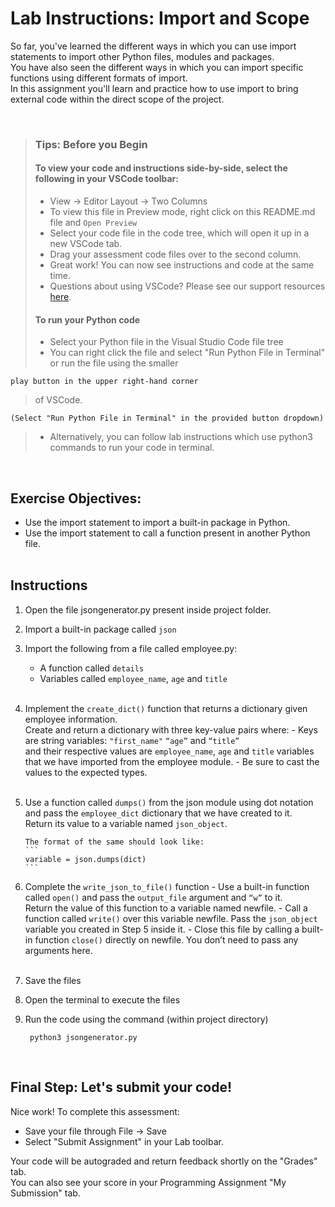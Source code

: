 # Lab Instructions: Import and Scope

So far, you've learned the different ways in which you can use import statements to import other Python files, modules and packages.  
You have also seen the different ways in which you can import specific functions using different formats of import.  
In this assignment you'll learn and practice how to use import to bring external code within the direct scope of the project.

 <br>

> ### **Tips: Before you Begin**
>
> #### **To view your code and instructions side-by-side**, select the following in your VSCode toolbar:
>
> - View -> Editor Layout -> Two Columns
> - To view this file in Preview mode, right click on this README.md file and `Open Preview`
> - Select your code file in the code tree, which will open it up in a new VSCode tab.
> - Drag your assessment code files over to the second column.
> - Great work! You can now see instructions and code at the same time.
> - Questions about using VSCode? Please see our support resources [here](https://www.coursera.org/learn/programming-in-python/supplement/2IEyt/visual-studio-code-on-coursera).
>
> #### **To run your Python code**
>
> - Select your Python file in the Visual Studio Code file tree
> - You can right click the file and select "Run Python File in Terminal"
>   or run the file using the smaller

    play button in the upper right-hand corner

> of VSCode.

    (Select "Run Python File in Terminal" in the provided button dropdown)

> - Alternatively, you can follow lab instructions which use python3 commands to run your code in terminal.

<br>

## Exercise Objectives:

- Use the import statement to import a built-in package in Python.
- Use the import statement to call a function present in another Python file.
  <br><br>

## Instructions

1.  Open the file jsongenerator.py present inside project folder.

2.  Import a built-in package called `json`
3.  Import the following from a file called employee.py:

    - A function called `details`
    - Variables called `employee_name`, `age` and `title`
      <br><br>

4.  Implement the `create_dict()` function that returns a dictionary given employee information.  
    Create and return a dictionary with three key-value pairs where: - Keys are string variables: `"first_name"` `“age”` and `“title”`  
     and their respective values are `employee_name`, `age` and `title` variables that we have imported from the employee module. - Be sure to cast the values to the expected types.
    <br><br>

5.  Use a function called `dumps()` from the json module using dot notation and pass the `employee_dict` dictionary that we have created to it.  
    Return its value to a variable named `json_object`.

        The format of the same should look like:
        ```
        variable = json.dumps(dict)
        ```

6.  Complete the `write_json_to_file()` function - Use a built-in function called `open()` and pass the `output_file` argument and `“w”` to it.  
     Return the value of this function to a variable named newfile. - Call a function called `write()` over this variable newfile. Pass the `json_object` variable you created in Step 5 inside it. - Close this file by calling a built-in function `close()` directly on newfile. You don’t need to pass any arguments here.
    <br><br>

7.  Save the files

8.  Open the terminal to execute the files

9.  Run the code using the command (within project directory)
    ```
     python3 jsongenerator.py
    ```

<br>

## Final Step: Let's submit your code!

Nice work! To complete this assessment:

- Save your file through File -> Save
- Select "Submit Assignment" in your Lab toolbar.

Your code will be autograded and return feedback shortly on the "Grades" tab.  
You can also see your score in your Programming Assignment "My Submission" tab.
<br> <br>
